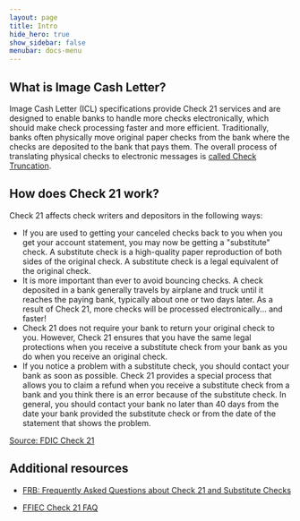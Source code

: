 ```yaml
---
layout: page
title: Intro
hide_hero: true
show_sidebar: false
menubar: docs-menu
---
```


## What is Image Cash Letter?

Image Cash Letter (ICL) specifications provide Check 21 services and are designed to enable banks to handle more checks electronically, which should make check processing faster and more efficient. Traditionally, banks often physically move original paper checks from the bank where the checks are deposited to the bank that pays them. The overall process of translating physical checks to electronic messages is [called Check Truncation](https://en.wikipedia.org/wiki/Cheque_truncation).

## How does Check 21 work?

Check 21 affects check writers and depositors in the following ways:

* If you are used to getting your canceled checks back to you when you get your account statement, you may now be getting a "substitute" check. A substitute check is a high-quality paper reproduction of both sides of the original check. A substitute check is a legal equivalent of the original check.
* It is more important than ever to avoid bouncing checks. A check deposited in a bank generally travels by airplane and truck until it reaches the paying bank, typically about one or two days later. As a result of Check 21, more checks will be processed electronically... and faster!
* Check 21 does not require your bank to return your original check to you. However, Check 21 ensures that you have the same legal protections when you receive a substitute check from your bank as you do when you receive an original check.
* If you notice a problem with a substitute check, you should contact your bank as soon as possible. Check 21 provides a special process that allows you to claim a refund when you receive a substitute check from a bank and you think there is an error because of the substitute check. In general, you should contact your bank no later than 40 days from the date your bank provided the substitute check or from the date of the statement that shows the problem.

[Source: FDIC Check 21](https://www.fdic.gov/consumers/assistance/protection/check21.html)

## Additional resources

* [FRB: Frequently Asked Questions about Check 21 and Substitute Checks](https://www.federalreserve.gov/paymentsystems/regcc-faq-check21.htm)

* [FFIEC Check 21 FAQ](https://www.ffiec.gov/exam/check21/faq.htm)
